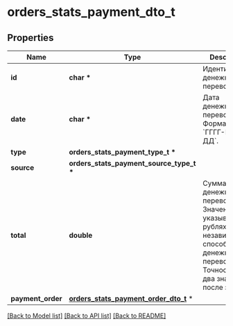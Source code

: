# orders_stats_payment_dto_t

## Properties
Name | Type | Description | Notes
------------ | ------------- | ------------- | -------------
**id** | **char \*** | Идентификатор денежного перевода. | [optional] 
**date** | **char \*** | Дата денежного перевода.  Формат даты: &#x60;ГГГГ-ММ-ДД&#x60;.  | [optional] 
**type** | **orders_stats_payment_type_t \*** |  | [optional] 
**source** | **orders_stats_payment_source_type_t \*** |  | [optional] 
**total** | **double** | Сумма денежного перевода. Значение указывается в рублях независимо от способа денежного перевода. Точность — два знака после запятой.  | [optional] 
**payment_order** | [**orders_stats_payment_order_dto_t**](orders_stats_payment_order_dto.md) \* |  | [optional] 

[[Back to Model list]](../README.md#documentation-for-models) [[Back to API list]](../README.md#documentation-for-api-endpoints) [[Back to README]](../README.md)


